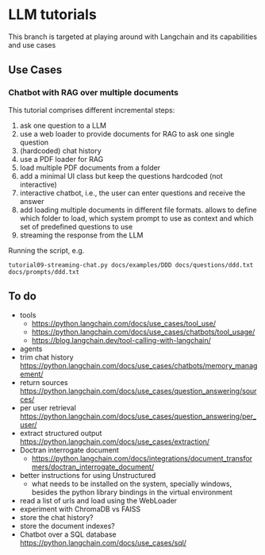 # LLM tutorials

This branch is targeted at playing around with Langchain and its capabilities and use cases

## Use Cases

### Chatbot with RAG over multiple documents

This tutorial comprises different incremental steps:

1. ask one question to a LLM
2. use a web loader to provide documents for RAG to ask one single question
3. (hardcoded) chat history
4. use a PDF loader for RAG
5. load multiple PDF documents from a folder
6. add a minimal UI class but keep the questions hardcoded (not interactive)
7. interactive chatbot, i.e., the user can enter questions and receive the answer
8. add loading multiple documents in different file formats. allows to define which folder to load, which system prompt to use as context and which set of predefined questions to use
9. streaming the response from the LLM

Running the script, e.g.
  
    tutorial09-streaming-chat.py docs/examples/DDD docs/questions/ddd.txt docs/prompts/ddd.txt 

## To do

- tools 
  - https://python.langchain.com/docs/use_cases/tool_use/
  - https://python.langchain.com/docs/use_cases/chatbots/tool_usage/
  - https://blog.langchain.dev/tool-calling-with-langchain/
- agents
- trim chat history https://python.langchain.com/docs/use_cases/chatbots/memory_management/
- return sources https://python.langchain.com/docs/use_cases/question_answering/sources/
- per user retrieval https://python.langchain.com/docs/use_cases/question_answering/per_user/
- extract structured output https://python.langchain.com/docs/use_cases/extraction/
- Doctran interrogate document
  - https://python.langchain.com/docs/integrations/document_transformers/doctran_interrogate_document/
- better instructions for using Unstructured
    - what needs to be installed on the system, specially windows, besides the python library bindings in the virtual environment
- read a list of urls and load using the WebLoader
- experiment with ChromaDB vs FAISS
- store the chat history? 
- store the document indexes? 
- Chatbot over a SQL database https://python.langchain.com/docs/use_cases/sql/
